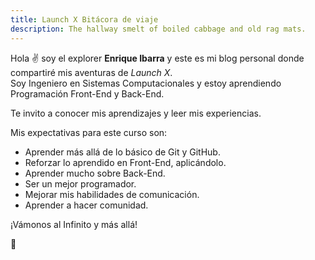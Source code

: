 ```yaml
---
title: Launch X Bitácora de viaje
description: The hallway smelt of boiled cabbage and old rag mats.
---
```


Hola ✌️  soy el explorer **Enrique Ibarra** y este es mi blog personal donde compartiré mis aventuras de *Launch X*.  
Soy Ingeniero en Sistemas Computacionales y estoy aprendiendo Programación Front-End y Back-End.  

Te invito a conocer mis aprendizajes y leer mis experiencias.  

Mis expectativas para este curso son:  

- Aprender más allá de lo básico de Git y GitHub.  
- Reforzar lo aprendido en Front-End, aplicándolo.  
- Aprender mucho sobre Back-End.  
- Ser un mejor programador.  
- Mejorar mis habilidades de comunicación.
- Aprender a hacer comunidad.

¡Vámonos al Infinito y más allá!

🚀
